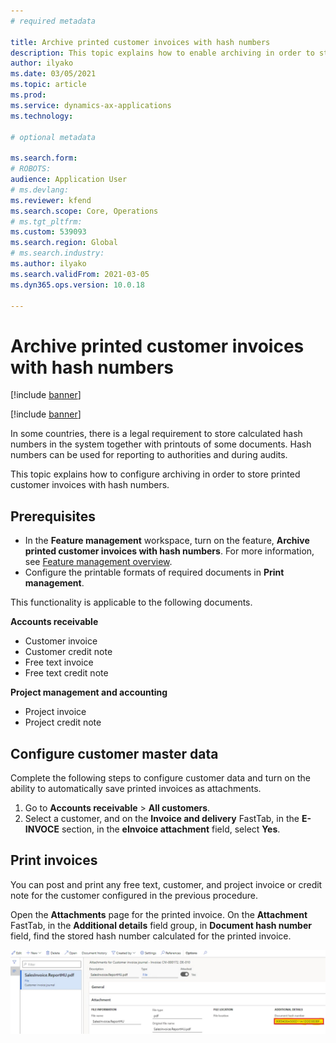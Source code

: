 ```yaml
---
# required metadata

title: Archive printed customer invoices with hash numbers
description: This topic explains how to enable archiving in order to store printed customer invoices with hash numbers.  
author: ilyako
ms.date: 03/05/2021
ms.topic: article
ms.prod: 
ms.service: dynamics-ax-applications
ms.technology: 

# optional metadata

ms.search.form:  
# ROBOTS: 
audience: Application User
# ms.devlang: 
ms.reviewer: kfend
ms.search.scope: Core, Operations
# ms.tgt_pltfrm: 
ms.custom: 539093
ms.search.region: Global
# ms.search.industry: 
ms.author: ilyako
ms.search.validFrom: 2021-03-05
ms.dyn365.ops.version: 10.0.18

---
```


# Archive printed customer invoices with hash numbers

[!include [banner](../includes/banner.md)]

[!include [banner](../includes/preview-banner.md)]

In some countries, there is a legal requirement to store calculated hash numbers in the system together with printouts of some documents. Hash numbers can be used for reporting to authorities and during audits.

This topic explains how to configure archiving in order to store printed customer invoices with hash numbers.

## Prerequisites

- In the **Feature management** workspace, turn on the feature, **Archive printed customer invoices with hash numbers**. For more information, see [Feature management overview](../../fin-ops-core/fin-ops/get-started/feature-management/feature-management-overview.md).
- Configure the printable formats of required documents in **Print management**.

This functionality is applicable to the following documents.

**Accounts receivable**
- Customer invoice
- Customer credit note
- Free text invoice
- Free text credit note

**Project management and accounting**
- Project invoice
- Project credit note

## Configure customer master data
Complete the following steps to configure customer data and turn on the ability to automatically save printed invoices as attachments.

1. Go to **Accounts receivable** > **All customers**. 
2. Select a customer, and on the **Invoice and delivery** FastTab, in the **E-INVOCE** section, in the **eInvoice attachment** field, select **Yes**.

## Print invoices
You can post and print any free text, customer, and project invoice or credit note for the customer configured in the previous procedure.

Open the **Attachments** page for the printed invoice. On the **Attachment** FastTab, in the **Additional details** field group, in **Document hash number** field, find the stored hash number calculated for the printed invoice.

![Attachment hash number](media/attach-hash-num.jpg)

